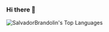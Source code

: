### Hi there 👋

![SalvadorBrandolin's Top Languages](https://github-readme-stats.vercel.app/api/top-langs/?username=SalvadorBrandolin&theme=vue-dark&show_icons=true&hide_border=true&layout=compact)


<!--
**SalvadorBrandolin/SalvadorBrandolin** is a ✨ _special_ ✨ repository because its `README.md` (this file) appears on your GitHub profile.

Here are some ideas to get you started:

- 🔭 I’m currently working on ...
- 🌱 I’m currently learning ...
- 👯 I’m looking to collaborate on ...
- 🤔 I’m looking for help with ...
- 💬 Ask me about ...
- 📫 How to reach me: ...
- 😄 Pronouns: ...
- ⚡ Fun fact: ...
-->
